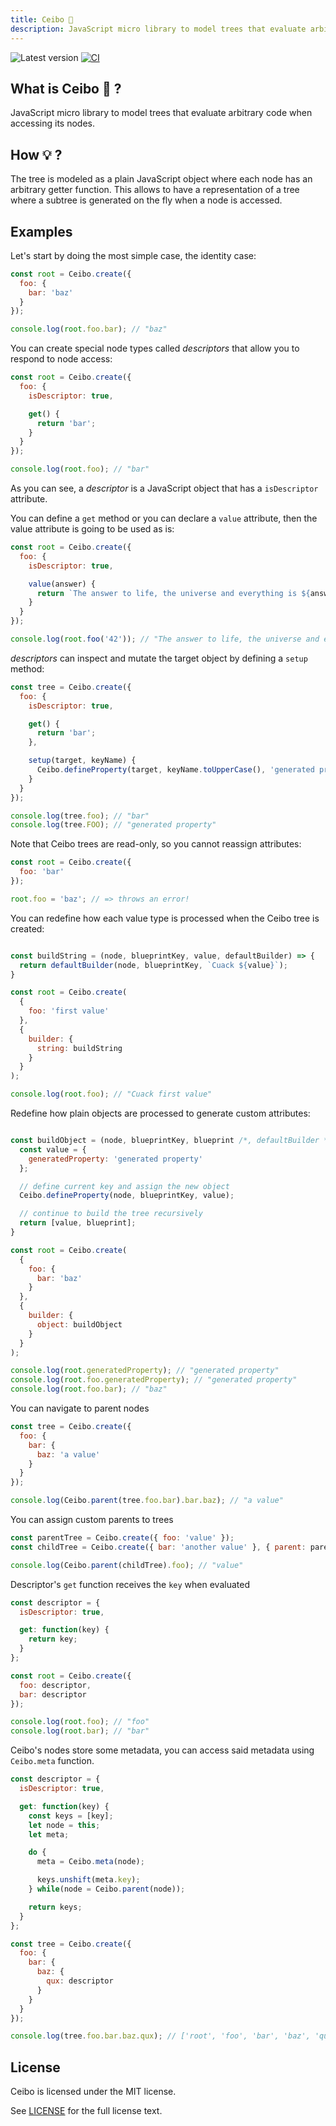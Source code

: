 ```yaml
---
title: Ceibo 🌱
description: JavaScript micro library to model trees that evaluate arbitrary code when accessing its nodes.
---
```

![Latest version](https://img.shields.io/npm/v/ceibo.svg)  [![CI](https://github.com/san650/ceibo/actions/workflows/ci.yml/badge.svg)](https://github.com/san650/ceibo/actions/workflows/ci.yml)

## What is Ceibo 🌱 ?

JavaScript micro library to model trees that evaluate arbitrary code when
accessing its nodes.

## How 💡 ?

The tree is modeled as a plain JavaScript object where each node has an
arbitrary getter function. This allows to have a representation of a tree where
a subtree is generated on the fly when a node is accessed.

## Examples

Let's start by doing the most simple case, the identity case:

```js
const root = Ceibo.create({
  foo: {
    bar: 'baz'
  }
});

console.log(root.foo.bar); // "baz"
```

You can create special node types called _descriptors_ that allow you to respond to node access:

```js
const root = Ceibo.create({
  foo: {
    isDescriptor: true,

    get() {
      return 'bar';
    }
  }
});

console.log(root.foo); // "bar"
```

As you can see, a _descriptor_ is a JavaScript object that has a `isDescriptor`
attribute.

You can define a `get` method or you can declare a `value` attribute, then the
value attribute is going to be used as is:

```js
const root = Ceibo.create({
  foo: {
    isDescriptor: true,

    value(answer) {
      return `The answer to life, the universe and everything is ${answer}`;
    }
  }
});

console.log(root.foo('42')); // "The answer to life, the universe and everything is 42"
```

_descriptors_ can inspect and mutate the target object by defining a `setup` method:

```js
const tree = Ceibo.create({
  foo: {
    isDescriptor: true,

    get() {
      return 'bar';
    },

    setup(target, keyName) {
      Ceibo.defineProperty(target, keyName.toUpperCase(), 'generated property');
    }
  }
});

console.log(tree.foo); // "bar"
console.log(tree.FOO); // "generated property"
```

Note that Ceibo trees are read-only, so you cannot reassign attributes:

```js
const root = Ceibo.create({
  foo: 'bar'
});

root.foo = 'baz'; // => throws an error!
```

You can redefine how each value type is processed when the Ceibo tree is
created:

```js

const buildString = (node, blueprintKey, value, defaultBuilder) => {
  return defaultBuilder(node, blueprintKey, `Cuack ${value}`);
}

const root = Ceibo.create(
  {
    foo: 'first value'
  },
  {
    builder: {
      string: buildString
    }
  }
);

console.log(root.foo); // "Cuack first value"
```

Redefine how plain objects are processed to generate custom attributes:

```js

const buildObject = (node, blueprintKey, blueprint /*, defaultBuilder */) => {
  const value = {
    generatedProperty: 'generated property'
  };

  // define current key and assign the new object
  Ceibo.defineProperty(node, blueprintKey, value);

  // continue to build the tree recursively
  return [value, blueprint];
}

const root = Ceibo.create(
  {
    foo: {
      bar: 'baz'
    }
  },
  {
    builder: {
      object: buildObject
    }
  }
);

console.log(root.generatedProperty); // "generated property"
console.log(root.foo.generatedProperty); // "generated property"
console.log(root.foo.bar); // "baz"
```

You can navigate to parent nodes

```js
const tree = Ceibo.create({
  foo: {
    bar: {
      baz: 'a value'
    }
  }
});

console.log(Ceibo.parent(tree.foo.bar).bar.baz); // "a value"
```

You can assign custom parents to trees

```js
const parentTree = Ceibo.create({ foo: 'value' });
const childTree = Ceibo.create({ bar: 'another value' }, { parent: parentTree });

console.log(Ceibo.parent(childTree).foo); // "value"
```

Descriptor's `get` function receives the `key` when evaluated

```js
const descriptor = {
  isDescriptor: true,

  get: function(key) {
    return key;
  }
};

const root = Ceibo.create({
  foo: descriptor,
  bar: descriptor
});

console.log(root.foo); // "foo"
console.log(root.bar); // "bar"
```

Ceibo's nodes store some metadata, you can access said metadata using
`Ceibo.meta` function.

```js
const descriptor = {
  isDescriptor: true,

  get: function(key) {
    const keys = [key];
    let node = this;
    let meta;

    do {
      meta = Ceibo.meta(node);

      keys.unshift(meta.key);
    } while(node = Ceibo.parent(node));

    return keys;
  }
};

const tree = Ceibo.create({
  foo: {
    bar: {
      baz: {
        qux: descriptor
      }
    }
  }
});

console.log(tree.foo.bar.baz.qux); // ['root', 'foo', 'bar', 'baz', 'qux']
```

## License

Ceibo is licensed under the MIT license.

See [LICENSE](./LICENSE) for the full license text.
